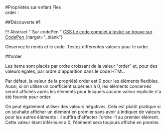 #Propriétés sur enfant Flex<br>order : 

##Découverte #1

!!! Abstract " Sur codePen "
    [<span class="editCpLong">CSS</span>  Le code complet à tester se trouve sur CodePen ](https://codepen.io/Flolec/pen/NWvQagO){:target="_blank"}  

Observez le rendu et le code.
Testez différentes valeurs pour le order.

##order

Les items sont placés par ordre croissant de la valeur "order" et, pour des valeurs égales, par ordre d'apparition dans le code HTML.

Par défaut, la valeur de la propriété order est 0 pour les éléments flexibles. Aussi, si on utilise un coefficient supérieur à 0, les éléments concernés seront affichés après les éléments pour lesquels aucune valeur explicite n'a été fournie pour order.

On peut également utiliser des valeurs négatives. Cela est plutôt pratique si on souhaite afficher un élément en premier sans avoir à indiquer de valeurs pour les autres éléments : il suffira d'affecter l'ordre -1 au premier élément. Cette valeur étant inférieure à 0, l'élément sera toujours affiché en premier.